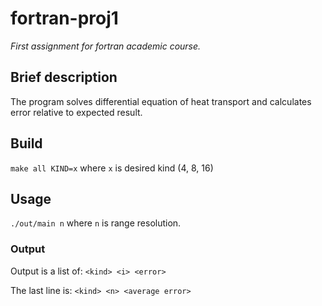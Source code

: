 # fortran-proj1

_First assignment for fortran academic course._

## Brief description
The program solves differential equation of heat transport and calculates error relative to expected result.

## Build
`make all KIND=x` where `x` is desired kind (4, 8, 16)

## Usage
`./out/main n` where `n` is range resolution.

### Output
Output is a list of: `<kind> <i> <error>`

The last line is: `<kind> <n> <average error>`